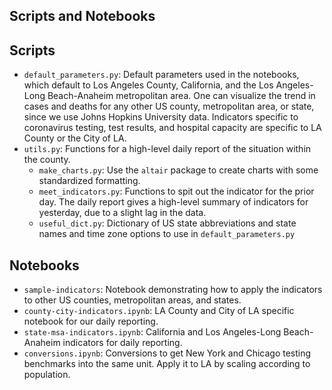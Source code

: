 Scripts and Notebooks
------------

## Scripts
* `default_parameters.py`: Default parameters used in the notebooks, which default to Los Angeles County, California, and the Los Angeles-Long Beach-Anaheim metropolitan area. One can visualize the trend in cases and deaths for any other US county, metropolitan area, or state, since we use Johns Hopkins University data. Indicators specific to coronavirus testing, test results, and hospital capacity are specific to LA County or the City of LA. 
* `utils.py`: Functions for a high-level daily report of the situation within the county. 
    * `make_charts.py`: Use the `altair` package to create charts with some standardized formatting.
    * `meet_indicators.py`: Functions to spit out the indicator for the prior day. The daily report gives a high-level summary of indicators for yesterday, due to a slight lag in the data.
    * `useful_dict.py`: Dictionary of US state abbreviations and state names and time zone options to use in `default_parameters.py`

## Notebooks
* `sample-indicators`: Notebook demonstrating how to apply the indicators to other US counties, metropolitan areas, and states.
* `county-city-indicators.ipynb`: LA County and City of LA specific notebook for our daily reporting.
* `state-msa-indicators.ipynb`: California and Los Angeles-Long Beach-Anaheim indicators for daily reporting.
* `conversions.ipynb`: Conversions to get New York and Chicago testing benchmarks into the same unit. Apply it to LA by scaling according to population.